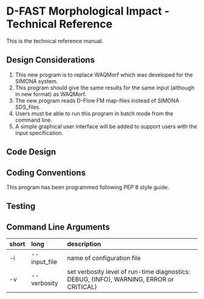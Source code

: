 # D-FAST Morphological Impact - Technical Reference

This is the technical reference manual.

## Design Considerations

1. This new program is to replace WAQMorf which was developed for the SIMONA system.
1. This program should give the same results for the same input (although in new format) as WAQMorf.
1. The new program reads D-Flow FM map-files instead of SIMONA SDS_files.
1. Users must be able to run this program in batch mode from the command line.
1. A simple graphical user interface will be added to support users with the input specification.

## Code Design

## Coding Conventions

This program has been programmed following PEP 8 style guide.

## Testing

## Command Line Arguments

| short | long | description |
|-------|:-----|:------------|
| -i    | --input_file | name of configuration file |
| -v    | --verbosity  | set verbosity level of run-time diagnostics: DEBUG, {INFO}, WARNING, ERROR or CRITICAL) |
